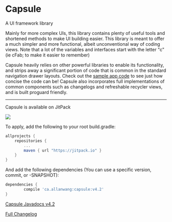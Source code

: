 # Capsule
A UI framework library

<!--Current Release 4.2-->

Mainly for more complex UIs, this library contains plenty of useful tools and shortened methods to make UI building easier.
This library is meant to offer a much simpler and more functional, albeit unconventional way of coding views. Note that a lot of the variables and interfaces start with the letter "c" (ie cFab; to make it easier to remember)

Capsule heavily relies on other powerful libraries to enable its functionality, and strips away a significant portion of code that is common in the standard navigation drawer layouts.
Check out the [sample app code](https://github.com/AllanWang/Capsule/tree/master/sample/src/main/java/ca/allanwang/capsule/sample) to see just how concise the code can be! Capsule also incorporates full implementations of common components such as changelogs and refreshable recycler views, and is built proguard friendly.

------------

Capsule is available on JitPack

[![](https://jitpack.io/v/ca.allanwang/capsule.svg)](https://jitpack.io/#ca.allanwang/capsule)

To apply, add the following to your root build.gradle:

```gradle
allprojects {
	repositories {
		...
		maven { url "https://jitpack.io" }
	}
}
```

And add the following dependencies (You can use a specific version, commit, or -SNAPSHOT):

```gradle
dependencies {
        compile 'ca.allanwang:capsule:v4.2'
}

```

[Capsule Javadocs v4.2](https://jitpack.io/ca/allanwang/capsule/v4.2/javadoc/)

[Full Changelog](https://github.com/AllanWang/Capsule/blob/master/sample/src/main/res/xml/changelog.xml)